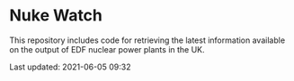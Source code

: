 # Nuke Watch

This repository includes code for retrieving the latest information available on the output of EDF nuclear power plants in the UK.

Last updated: 2021-06-05 09:32